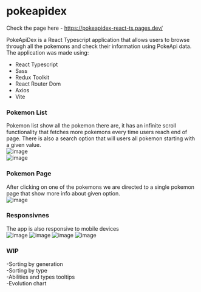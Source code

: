 # pokeapidex  
Check the page here - https://pokeapidex-react-ts.pages.dev/  

PokeApiDex is a React Typescript application that allows users to browse through all the pokemons and check their information using PokeApi data.  
The application was made using:  
- React Typescript
- Sass
- Redux Toolkit
- React Router Dom
- Axios
- Vite

### Pokemon List  
Pokemon list show all the pokemon there are, it has an infinite scroll functionality that fetches more pokemons every time users reach end of page. There is also a search option that will users all pokemon starting with a given value.  
![image](https://github.com/bchanowski/pokeapidex-react-ts/assets/92587389/4ed0b5ba-efcd-4a9a-b893-da9da54a21d4)  
![image](https://github.com/bchanowski/pokeapidex-react-ts/assets/92587389/c7e72e6a-bd62-49c6-9ec7-3be3103df0b4)

### Pokemon Page  
After clicking on one of the pokemons we are directed to a single pokemon page that show more info about given option.  
![image](https://github.com/bchanowski/pokeapidex-react-ts/assets/92587389/bc52f1ca-8070-4bb6-a3a8-509b96c9b006)


### Responsivnes  
The app is also responsive to mobile devices  
![image](https://github.com/bchanowski/pokeapidex-react-ts/assets/92587389/8a1228a4-f8b3-4c30-a1c2-25d10fbf5033)
![image](https://github.com/bchanowski/pokeapidex-react-ts/assets/92587389/43b0b9aa-7b80-4cfb-af80-874cf74ca538)
![image](https://github.com/bchanowski/pokeapidex-react-ts/assets/92587389/296e6990-42c1-4275-9738-358ced1205f9)
![image](https://github.com/bchanowski/pokeapidex-react-ts/assets/92587389/7b11d209-bcac-40a8-b3cc-94c640c3416a)

### WIP  
-Sorting by generation  
-Sorting by type  
-Abilities and types tooltips  
-Evolution chart  
